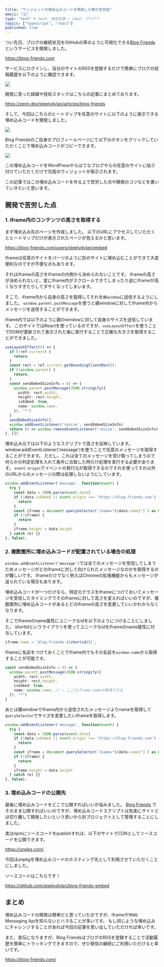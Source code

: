 ```yaml
---
title: "ウィジェットの埋め込みコードを開発した際の苦労話"
emoji: "👨‍💻"
type: "tech" # tech: 技術記事 / idea: アイデア
topics: ["typescript", "react"]
published: true
---
```


つい先日、ブログの継続状況をGitHubの草のように可視化できる[Blog Friends](https://blog-friends.com/)というサービスを開発しました。

https://blog-friends.com

サービスにログインし、自分のサイトのRSSを登録するだけで簡単にブログの投稿履歴を以下のように確認できます。

![](https://blog-friends.com/images/activity.png)

開発に至った経緯や技術スタックはこちらの記事にまとめております。

https://zenn.dev/steelydylan/articles/blog-friends

そして、今回はこちらのヒートマップを任意のサイトに以下のように表示できる埋め込みコードを開発しました。

![](https://storage.googleapis.com/zenn-user-upload/23cf310cf91c6180d77b8900.png)


Blog Friendsのご自身のプロフィールページにて以下のボタンをクリックしていただくことで埋め込みコードがコピーできます。

![](https://storage.googleapis.com/zenn-user-upload/2f248c4e8eb55e44ff850481.png)

この埋め込みコードをWordPressやらはてなブログやらの任意のサイトに貼り付けていただくだけで先程のウィジェットが表示されます。

この記事ではこの埋め込みコードを作る上で苦労した点や開発のコツなどを書いていきたいと思います。

## 開発で苦労した点


### 1. iframe内のコンテンツの高さを取得する

まず埋め込み先のページを作成しました。
以下のURLにアクセスしていただくとヒートマップだけが表示されたページが見えるかと思います。

https://blog-friends.com/users/steelydylan/embed


iframeは任意のサイトをパーツのように別のサイトに埋め込むことができて大変便利なのですが不便な点もあります。

それはiframeの高さをiframeの内側から決められないことです。
iframeの高さが決められないと、変にiframe内がスクロールできてしまったり逆にiframeが高くなりすぎたりしてダサくなってしまいます。

そこで、iframe内から自身の高さを取得してそれを`親window`に送信するようにしました。
`window.parent.postMessage`を使うと親windowに対してiframe内からメッセージを送信することができます。

iframe内では以下のように親のwindowに対して自身のサイズを送信しています。
このサイトではReactを使っているのですが、`useLayoutEffect`を使うことでDOMが更新されて表示された後に実行することで正確な大きさを取得することができました。

```ts
useLayoutEffect(() => {
  if (!ref.current) {
    return;
  }
  const rect = ref.current.getBoundingClientRect();
  if (!window.parent) {
    return;
  }
  const sendEmbedSizeInfo = () => {
    window.parent.postMessage(JSON.stringify({
      width: rect.width,
      height: rect.height,
      isEmbed: true,
      name: window.name,
    }), "*")
  }
  sendEmbedSizeInfo();
  window.addEventListener('resize', sendEmbedSizeInfo)
  return () => window.removeEventListener('resize', sendEmbedSizeInfo)
}, [])
```

埋め込み元では以下のようなスクリプトで高さを反映しています。
window.addEventListener('message')を使うことで任意のメッセージを取得することができます。
ただし、これは全てのメッセージを受け取ってしまうので何らかの判定処理を入れて条件に合致した時だけ処理を実行する必要があります。
`event.origin`でイベントの発行元が取得できるのでそれを使ってそれ以外のURLからのメッセージの際は処理しないようにしています。

```ts
window.addEventListener('message', function(event) {
  try {
    const data = JSON.parse(event.data)
    if (!data.isEmbed || event.origin !== 'https://blog-friends.com') {
      return
    }
    const iframe = document.querySelector(`[name="${data.name}"]`) as HTMLIFrameElement
    if (!iframe) {
      return
    }
    iframe.height = data.height
  } catch (e) {}
}, false);
```

### 2. 複数箇所に埋め込みコードが配置されている場合の処理

`window.addEventListener('message')`では全てのメッセージを受信してしまうためメッセージがどのiframeに対して向けられたメッセージなのかを取得するのが難しいです。
iframeだけでなく例えばChromeの拡張機能からもメッセージが送られている場合もあります。

埋め込みコードが一つだけなら、特定のクラスをiframeにつけておいてメッセージを受信したタイミングでそのiframeに対して高さを変えればいいのですが、複数箇所に埋め込みコードがあるとどのiframeの高さを変更していいかわからなくなります。

そこでiframeのname属性にユニークなidを以下のようにつけることにしました。
shortIdというライブラリを使ってユニークなidをiframeのname属性に付与しています。

```ts
iframe.name = `blog-friends-${shortid()}`;
```

iframeに名前をつけておくことでiframe内でもその名前を`window.name`から取得することが可能です。

```ts
const sendEmbedSizeInfo = () => {
  window.parent.postMessage(JSON.stringify({
    width: rect.width,
    height: rect.height,
    isEmbed: true,
    name: window.name, // ← ここでiframe.nameが取得できる
  }), "*")
}
```

あとは親windowでiframe内から送信されたメッセージよりnameを取得して`querySelector`でサイズを変更したいiframeを取得します。

```ts
window.addEventListener('message', function(event) {
  try {
    const data = JSON.parse(event.data)
    if (!data.isEmbed || event.origin !== 'https://blog-friends.com') {
      return
    }
    const iframe = document.querySelector(`[name="${data.name}"]`) as HTMLIFrameElement
    if (!iframe) {
      return
    }
    iframe.height = data.height
  } catch (e) {}
}, false);
```

### 3. 埋め込みコードの公開先

最後に埋め込みコードをどこで公開すればいいか悩みました。
[Blog Friends](https://blog-friends.com) でそのまま公開すればいいのですが、埋め込みコードスクリプトは気楽にサイトとは切り離して開発したいという思いから別プロジェクトとして管理することにしました。

実はnpmにソースコードをpublishすれば、以下のサイトでCDNとしてソースコードを公開できます。

https://unpkg.com/

今回はunpkgを埋め込みコードのホスティング先として利用させていただくことにしました。

ソースコードはこちらです！

https://github.com/steelydylan/blog-friends-embed

## まとめ

埋め込みコードの開発は簡単だと思っていたのですが、iframeやWeb Messaging Apiを知らないとハマることが多いです。
もし同じような埋め込みにチャレンジすることがあれば今回の記事を思い出していただければ幸いです。

また、宣伝になりますが、Blog FriendsはブログのRSSを登録することで活動履歴を簡単にトラッキングできますので、ぜひ発信の継続にご利用いただけると幸いです。

https://blog-friends.com/
